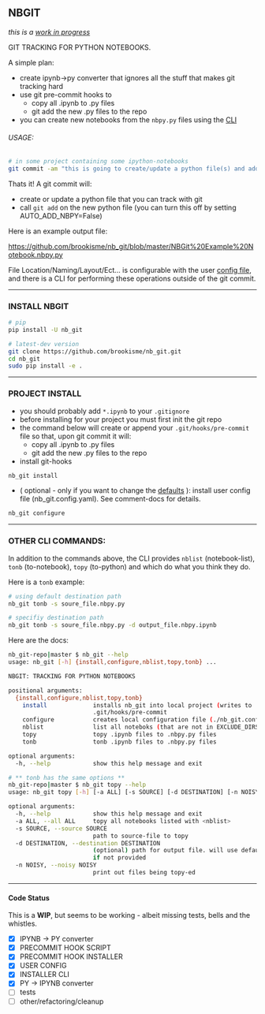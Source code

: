 ## NBGIT 
_this is a [work in progress](#wip)_

GIT TRACKING FOR PYTHON NOTEBOOKS.

A simple plan: 

* create ipynb->py converter that ignores all the stuff that makes git tracking hard
* use git pre-commit hooks to
    * copy all .ipynb to .py files
    * git add the new .py files to the repo
* you can create new notebooks from the `nbpy.py` files using the [CLI](#cli)
###### USAGE:

```bash
# in some project containing some ipython-notebooks
git commit -am "this is going to create/update a python file(s) and add it(them) to your repo"
```

Thats it! A git commit will:

* create or update a python file that you can track with git
* call `git add` on the new python file (you can turn this off by setting AUTO_ADD_NBPY=False)

Here is an example output file:

https://github.com/brookisme/nb_git/blob/master/NBGit%20Example%20Notebook.nbpy.py

File Location/Naming/Layout/Ect... is configurable with the user [config file](#config), and there is a CLI for performing these operations outside of the git commit.

--------------------------------
### INSTALL NBGIT

```bash
# pip
pip install -U nb_git

# latest-dev version
git clone https://github.com/brookisme/nb_git.git
cd nb_git
sudo pip install -e .
```


--------------------------------
### PROJECT INSTALL

* you should probably add `*.ipynb` to your `.gitignore`
* before installing for your project you must first init the git repo
* the command below will create or append your `.git/hooks/pre-commit` file so that, upon git commit it will:
    * copy all .ipynb to .py files
    * git add the new .py files to the repo
* install git-hooks 

```bash
nb_git install
```

<a name='config'></a>
* ( optional - only if you want to change the [defaults](https://github.com/brookisme/nb_git/blob/master/nb_git/default.config.yaml) ): install user config file (nb_git.config.yaml).  See comment-docs for details.

```bash
nb_git configure
```

--------------------------------
<a name='cli'></a>
### OTHER CLI COMMANDS:

In addition to the commands above, the CLI provides `nblist` (notebook-list), `tonb` (to-notebook), `topy` (to-python) and  which do what you think they do.  

Here is a `tonb` example:

```bash
# using default destination path
nb_git tonb -s soure_file.nbpy.py

# specifiy destination path
nb_git tonb -s soure_file.nbpy.py -d output_file.nbpy.ipynb
```

Here are the docs:

```bash
nb_git-repo|master $ nb_git --help
usage: nb_git [-h] {install,configure,nblist,topy,tonb} ...

NBGIT: TRACKING FOR PYTHON NOTEBOOKS

positional arguments:
  {install,configure,nblist,topy,tonb}
    install             installs nb_git into local project (writes to
                        .git/hooks/pre-commit
    configure           creates local configuration file (./nb_git.config.yaml)
    nblist              list all noteboks (that are not in EXCLUDE_DIRS
    topy                topy .ipynb files to .nbpy.py files
    tonb                tonb .ipynb files to .nbpy.py files

optional arguments:
  -h, --help            show this help message and exit
```

```bash
# ** tonb has the same options **
nb_git-repo|master $ nb_git topy --help
usage: nb_git topy [-h] [-a ALL] [-s SOURCE] [-d DESTINATION] [-n NOISY]

optional arguments:
  -h, --help            show this help message and exit
  -a ALL, --all ALL     topy all notebooks listed with <nblist>
  -s SOURCE, --source SOURCE
                        path to source-file to topy
  -d DESTINATION, --destination DESTINATION
                        (optional) path for output file. will use default path
                        if not provided
  -n NOISY, --noisy NOISY
                        print out files being topy-ed
```

--------------------------------
<a name='wip'></a>
#### Code Status

This is a **WIP**, but seems to be working - albeit missing tests, bells and the whistles.

- [x] IPYNB -> PY converter
- [x] PRECOMMIT HOOK SCRIPT
- [x] PRECOMMIT HOOK INSTALLER
- [x] USER CONFIG
- [x] INSTALLER CLI
- [x] PY -> IPYNB converter
- [ ] tests
- [ ] other/refactoring/cleanup
